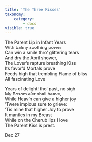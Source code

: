 ```yaml
---
title: 'The Three Kisses'
taxonomy:
    category:
        - docs
visible: true
---
```


The Parent Lip in Infant Years  
With balmy soothing power  
Can win a smile thro’ glittering tears  
And dry the April shower,  
The Lover’s rapture breathing Kiss  
Its favor’d Mortals prove  
Feeds high that trembling Flame of bliss  
All fascinating Love  

Years of delight! tho’ past, no sigh  
My Bosom e’er shall heave,  
While Heav’n can give a higher joy  
’Twere impious sure to grieve:  
’Tis mine that higher Joy to prove  
It mantles in my Breast  
While on the Cherub lips I love  
The Parent Kiss is prest.

Dec 27